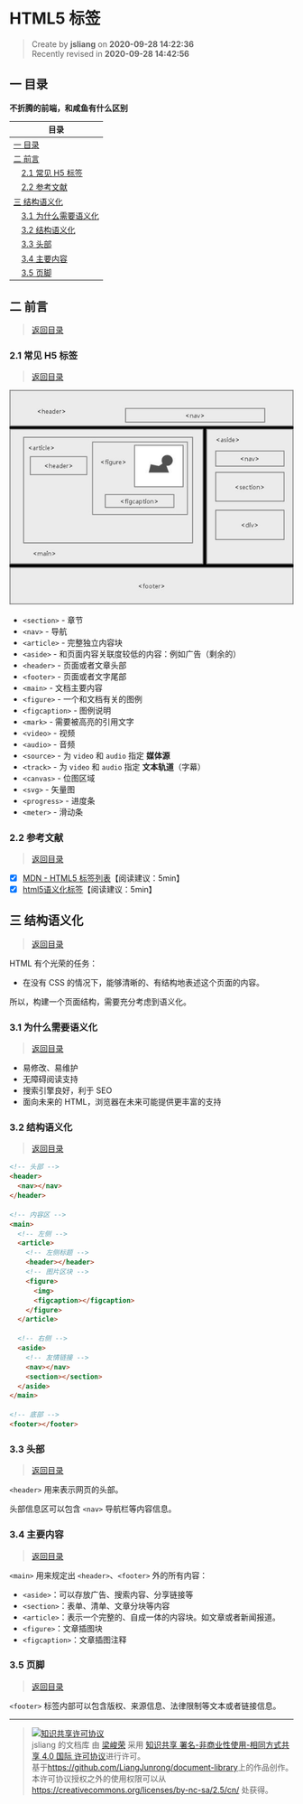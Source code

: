 HTML5 标签
===

> Create by **jsliang** on **2020-09-28 14:22:36**  
> Recently revised in **2020-09-28 14:42:56**

<!-- 目录开始 -->
## <a name="chapter-one" id="chapter-one"></a>一 目录

**不折腾的前端，和咸鱼有什么区别**

| 目录 |
| --- |
| [一 目录](#chapter-one) |
| <a name="catalog-chapter-two" id="catalog-chapter-two"></a>[二 前言](#chapter-two) |
| &emsp;[2.1 常见 H5 标签](#chapter-two-one) |
| &emsp;[2.2 参考文献](#chapter-two-two) |
| <a name="catalog-chapter-three" id="catalog-chapter-three"></a>[三 结构语义化](#chapter-three) |
| &emsp;[3.1 为什么需要语义化](#chapter-three-one) |
| &emsp;[3.2 结构语义化](#chapter-three-two) |
| &emsp;[3.3 头部](#chapter-three-three) |
| &emsp;[3.4 主要内容](#chapter-three-four) |
| &emsp;[3.5 页脚](#chapter-three-five) |
<!-- 目录结束 -->

## <a name="chapter-two" id="chapter-two"></a>二 前言

> [返回目录](#chapter-one)
  
### <a name="chapter-two-one" id="chapter-two-one"></a>2.1 常见 H5 标签

> [返回目录](#chapter-one)

![图](img/1.jpg)  
  
* `<section>` - 章节
* `<nav>` - 导航
* `<article>` - 完整独立内容块
* `<aside>` - 和页面内容关联度较低的内容：例如广告（剩余的）
* `<header>` - 页面或者文章头部
* `<footer>` - 页面或者文字尾部
* `<main>` - 文档主要内容
* `<figure>` - 一个和文档有关的图例
* `<figcaption>` - 图例说明
* `<mark>` - 需要被高亮的引用文字
* `<video>` - 视频
* `<audio>` - 音频
* `<source>` - 为 `video` 和 `audio` 指定 **媒体源**
* `<track>` - 为 `video` 和 `audio` 指定 **文本轨道**（字幕）
* `<canvas>` - 位图区域
* `<svg>` - 矢量图
* `<progress>` - 进度条
* `<meter>` - 滑动条

### <a name="chapter-two-two" id="chapter-two-two"></a>2.2 参考文献

> [返回目录](#chapter-one)
  
* [x] [MDN - HTML5 标签列表](https://developer.mozilla.org/zh-CN/docs/Web/Guide/HTML/HTML5/HTML5_element_list)【阅读建议：5min】
* [x] [html5语义化标签](https://rainylog.com/post/ife-note-1)【阅读建议：5min】

## <a name="chapter-three" id="chapter-three"></a>三 结构语义化

> [返回目录](#chapter-one)
  
HTML 有个光荣的任务：

* 在没有 CSS 的情况下，能够清晰的、有结构地表述这个页面的内容。

所以，构建一个页面结构，需要充分考虑到语义化。

### <a name="chapter-three-one" id="chapter-three-one"></a>3.1 为什么需要语义化

> [返回目录](#chapter-one)
  
* 易修改、易维护
* 无障碍阅读支持
* 搜索引擎良好，利于 SEO
* 面向未来的 HTML，浏览器在未来可能提供更丰富的支持

### <a name="chapter-three-two" id="chapter-three-two"></a>3.2 结构语义化

> [返回目录](#chapter-one)
  
```html
<!-- 头部 -->
<header>
  <nav></nav>
</header>

<!-- 内容区 -->
<main>
  <!-- 左侧 -->
  <article>
    <!-- 左侧标题 -->
    <header></header>
    <!-- 图片区块 -->
    <figure>
      <img>
      <figcaption></figcaption>
    </figure>
  </article>

  <!-- 右侧 -->
  <aside>
    <!-- 友情链接 -->
    <nav></nav>
    <section></section>
  </aside>
</main>

<!-- 底部 -->
<footer></footer>
```

### <a name="chapter-three-three" id="chapter-three-three"></a>3.3 头部

> [返回目录](#chapter-one)
  
`<header>` 用来表示网页的头部。

头部信息区可以包含 `<nav>` 导航栏等内容信息。

### <a name="chapter-three-four" id="chapter-three-four"></a>3.4 主要内容

> [返回目录](#chapter-one)
  
`<main>` 用来规定出 `<header>`、`<footer>` 外的所有内容：

* `<aside>`：可以存放广告、搜索内容、分享链接等
* `<section>`：表单、清单、文章分块等内容
* `<article>`：表示一个完整的、自成一体的内容块。如文章或者新闻报道。
* `<figure>`：文章插图块
* `<figcaption>`：文章插图注释

### <a name="chapter-three-five" id="chapter-three-five"></a>3.5 页脚

> [返回目录](#chapter-one)
  
`<footer>` 标签内部可以包含版权、来源信息、法律限制等文本或者链接信息。

---

> <a rel="license" href="http://creativecommons.org/licenses/by-nc-sa/4.0/"><img alt="知识共享许可协议" style="border-width:0" src="https://i.creativecommons.org/l/by-nc-sa/4.0/88x31.png" /></a><br /><span xmlns:dct="http://purl.org/dc/terms/" property="dct:title">jsliang 的文档库</span> 由 <a xmlns:cc="http://creativecommons.org/ns#" href="https://github.com/LiangJunrong/document-library" property="cc:attributionName" rel="cc:attributionURL">梁峻荣</a> 采用 <a rel="license" href="http://creativecommons.org/licenses/by-nc-sa/4.0/">知识共享 署名-非商业性使用-相同方式共享 4.0 国际 许可协议</a>进行许可。<br />基于<a xmlns:dct="http://purl.org/dc/terms/" href="https://github.com/LiangJunrong/document-library" rel="dct:source">https://github.com/LiangJunrong/document-library</a>上的作品创作。<br />本许可协议授权之外的使用权限可以从 <a xmlns:cc="http://creativecommons.org/ns#" href="https://creativecommons.org/licenses/by-nc-sa/2.5/cn/" rel="cc:morePermissions">https://creativecommons.org/licenses/by-nc-sa/2.5/cn/</a> 处获得。